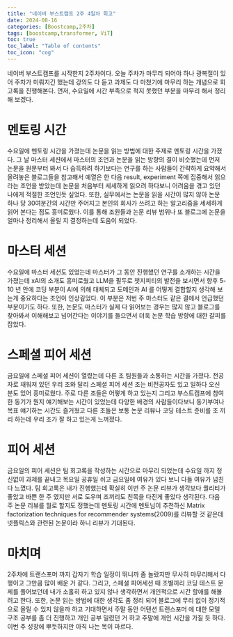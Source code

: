 ```yaml
---
title: "네이버 부스트캠프 2주 4일차 회고"
date: 2024-08-16
categories: [Boostcamp,2주차]
tags: [boostcamp,transformer, ViT]
toc: true
toc_label: "Table of contents"
toc_icon: "cog"
---
```


네이버 부스트캠프를 시작한지 2주차이다. 오늘 주차가 마무리 되어야 하나 광복절이 있어 주차가 미뤄지긴 했는데 강의도 다 듣고 과제도 다 마쳤기에 마무리 하는 개념으로 회고록을 진행해본다. 먼저, 수요일에 시간 부족으로 적지 못했던 부분을 마무리 해서 정리해 보겠다.

# 멘토링 시간
수요일에 멘토링 시간을 가졌는데 논문을 읽는 방법에 대한 주제로 멘토링 시간을 가졌다. 그 날 마스터 세션에서 마스터의 조언과 논문을 읽는 방향의 결이 비슷했는데 먼저 논문을 원문부터 봐서 다 습득하려 하기보다는 연구를 하는 사람들이 간략하게 요약해서 올려놓은
블로그들을 참고해서 예열은 한 다음 result, experiment 쪽에 집중해서 읽으라는 조언을 받았는데 논문을 처음부터 세세하게 읽으려 하다보니 어려움을 겪고 있던 나에게 적절한 조언인듯 싶었다. 또한, 실무에서는 논문을 읽을 시간이 많지 않아 논문 하나 당 30여분간의
시간만 주어지고 본인의 회사가 쓰려고 하는 알고리즘을 세세하게 읽어 본다는 점도 흥미로웠다. 이를 통해 조원들과 논문 리뷰 범위나 또 블로그에 논문을 얼마나 정리해서 올릴 지 결정하는데 도움이 되었다.

# 마스터 세션 

수요일에 마스터 세션도 있었는데 마스터가 그 동안 진행했던 연구를 소개하는 시간을 가졌는데 xAI의 소개도 흥미로웠고 LLM을 필두로 챗지피티의 발전을 보시면서 향후 5-10 년 안에 코딩 부분이 AI에 의해 대체되고 도메인과 AI 를 어떻게 결합할지 생각해 보는게 중요하다는 
조언이 인상깊었다. 이 부분은 저번 주 마스터도 같은 결에서 언급했던 부분이기도 하다. 또한, 논문도 마스터가 실제 다 읽어보는 경우는 많지 않고 블로그를 찾아봐서 이해해보고 넘어간다는 이야기를 들으면서 더욱 논문 학습 방향에 대한 갈피를 잡았다.

# 스페셜 피어 세션

금요일에 스페셜 피어 세션이 열렸는데 다른 조 팀원들과 소통하는 시간을 가졌다. 전공자로 채워져 있던 우리 조와 달리 스페셜 피어 세션 조는 비전공자도 있고 일하다 오신 분도 있어 흥미로웠다. 주로 다른 조들은 어떻게 하고 있는지 그리고 부스트캠프에
참여한 동기가 뭔지 얘기해보는 시간이 있었는데 다양한 배경의 사람들이다보니 동기부여나 목표 얘기하는 시간도 즐거웠고 다른 조들은 보통 논문 리뷰나 코딩 테스트 준비를 조 끼리 하는데 우리 조가 잘 하고 있는게 느껴졌다.

# 피어 세션

금요일의 피어 세션은 팀 회고록을 작성하는 시간으로 마무리 되었는데 수요일 까지 정신없이 과제를 끝내고 목요일 공휴일 쉬고 금요일에 여유가 있다 보니 다들 여유가 넘친다 느꼈다. 팀 회고록은 내가 진행했는데 확실히 이번 주 논문 리뷰가 생각보다 퀄리티가 좋았고
바쁜 한 주 였지만 서로 도우며 조끼리도 친목을 다진게 좋았다 생각된다. 다음 주 논문 리뷰를 뭘로 할지도 정했는데 멘토링 시간에 멘토님이 추천하신 Matrix factorization techniques for recommender systems(2009)를 리뷰할 것 같은데 
넷플릭스와 관련된 논문이라 하니 리뷰가 기대된다. 

# 마치며

2주차에 트랜스포머 까지 갑자기 학습 일정이 뛰니까 좀 놀랐지만 무사히 마무리해서 다행이고 그만큼 많이 배운 거 같다. 그리고, 스페셜 피어세션 때 조별끼리 코딩 테스트 문제를 풀어보던데 내가 소홀히 하고 있지 않나 생각하면서 개인적으로 시간 할애를
해볼려고 한다. 또한, 논문 읽는 방법에 대한 생각도 좀 정리 되어 블로그에 무리 없이 정기적으로 올릴 수 있지 않을까 하고 기대하면서 주말 동안 어텐션 트랜스포머 에 대한 모델 구조 공부를 좀 더 진행하고 개인 공부 밀렸던 거 하고 주말에 개인 시간을 
가질 듯 하다. 이번 주 성장에 뿌듯하지만 아직 나는 목이 마르다.


